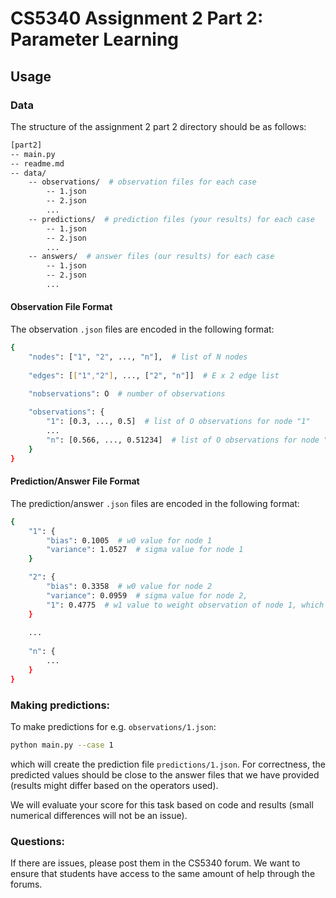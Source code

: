 # CS5340 Assignment 2 Part 2: Parameter Learning

## Usage

### Data

The structure of the assignment 2 part 2 directory should be as follows:
```bash
[part2]
-- main.py
-- readme.md
-- data/
    -- observations/  # observation files for each case
        -- 1.json
        -- 2.json 
        ...
    -- predictions/  # prediction files (your results) for each case
        -- 1.json
        -- 2.json 
        ...
    -- answers/  # answer files (our results) for each case
        -- 1.json
        -- 2.json 
        ...
```


#### Observation File Format

The observation `.json` files are encoded in the following format:
```bash
{
    "nodes": ["1", "2", ..., "n"],  # list of N nodes
    
    "edges": [["1","2"], ..., ["2", "n"]]  # E x 2 edge list
    
    "nobservations": O  # number of observations

    "observations": {
        "1": [0.3, ..., 0.5]  # list of O observations for node "1"
        ...
        "n": [0.566, ..., 0.51234]  # list of O observations for node "n"
    }
}
```

#### Prediction/Answer File Format

The prediction/answer `.json` files are encoded in the following format:
```bash
{
    "1": {
        "bias": 0.1005  # w0 value for node 1
        "variance": 1.0527  # sigma value for node 1
    }

    "2": {
        "bias": 0.3358  # w0 value for node 2
        "variance": 0.0959  # sigma value for node 2,
        "1": 0.4775  # w1 value to weight observation of node 1, which is a  parent of node 2.
    }
    
    ...
    
    "n": {
        ...
    }
}
```

### Making predictions:

To make predictions for e.g. `observations/1.json`:
```bash
python main.py --case 1
```
which will create the prediction file `predictions/1.json`. For correctness, the predicted values should be close to the 
answer files that we have provided (results might differ based on the operators used). 

We will evaluate your score for this task based on code and results (small numerical differences will not be an issue).

### Questions:

If there are issues, please post them in the CS5340 forum. We want to ensure that students have access to the 
same amount of help through the forums.
